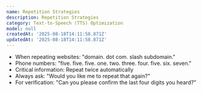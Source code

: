 ```yaml
---
name: Repetition Strategies
description: Repetition Strategies
category: Text-to-Speech (TTS) Optimization
model: null
createdAt: '2025-08-18T14:11:58.871Z'
updatedAt: '2025-08-18T14:11:58.871Z'
---
```

- When repeating websites: "domain. dot com. slash subdomain."
- Phone numbers: "five. five. five. one. two. three. four. five. six. seven."
- Critical information: Repeat twice automatically
- Always ask: "Would you like me to repeat that again?"
- For verification: "Can you please confirm the last four digits you heard?"
